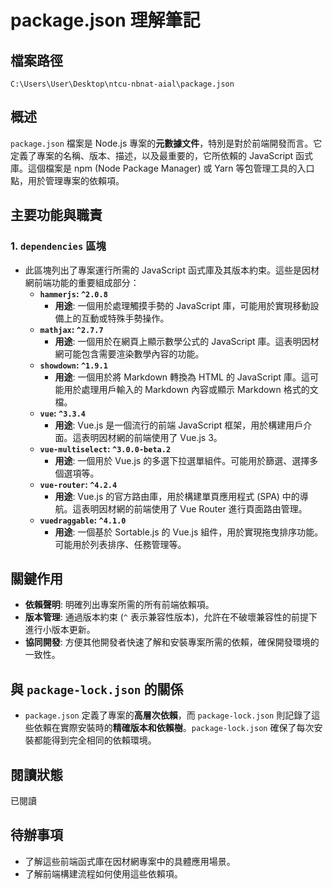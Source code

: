 # package.json 理解筆記

## 檔案路徑
`C:\Users\User\Desktop\ntcu-nbnat-aial\package.json`

## 概述
`package.json` 檔案是 Node.js 專案的**元數據文件**，特別是對於前端開發而言。它定義了專案的名稱、版本、描述，以及最重要的，它所依賴的 JavaScript 函式庫。這個檔案是 npm (Node Package Manager) 或 Yarn 等包管理工具的入口點，用於管理專案的依賴項。

## 主要功能與職責

### 1. `dependencies` 區塊
- 此區塊列出了專案運行所需的 JavaScript 函式庫及其版本約束。這些是因材網前端功能的重要組成部分：
    - **`hammerjs`: `^2.0.8`**
        - **用途**: 一個用於處理觸摸手勢的 JavaScript 庫，可能用於實現移動設備上的互動或特殊手勢操作。
    - **`mathjax`: `^2.7.7`**
        - **用途**: 一個用於在網頁上顯示數學公式的 JavaScript 庫。這表明因材網可能包含需要渲染數學內容的功能。
    - **`showdown`: `^1.9.1`**
        - **用途**: 一個用於將 Markdown 轉換為 HTML 的 JavaScript 庫。這可能用於處理用戶輸入的 Markdown 內容或顯示 Markdown 格式的文檔。
    - **`vue`: `^3.3.4`**
        - **用途**: Vue.js 是一個流行的前端 JavaScript 框架，用於構建用戶介面。這表明因材網的前端使用了 Vue.js 3。
    - **`vue-multiselect`: `^3.0.0-beta.2`**
        - **用途**: 一個用於 Vue.js 的多選下拉選單組件。可能用於篩選、選擇多個選項等。
    - **`vue-router`: `^4.2.4`**
        - **用途**: Vue.js 的官方路由庫，用於構建單頁應用程式 (SPA) 中的導航。這表明因材網的前端使用了 Vue Router 進行頁面路由管理。
    - **`vuedraggable`: `^4.1.0`**
        - **用途**: 一個基於 Sortable.js 的 Vue.js 組件，用於實現拖曳排序功能。可能用於列表排序、任務管理等。

## 關鍵作用
- **依賴聲明**: 明確列出專案所需的所有前端依賴項。
- **版本管理**: 通過版本約束 (`^` 表示兼容性版本)，允許在不破壞兼容性的前提下進行小版本更新。
- **協同開發**: 方便其他開發者快速了解和安裝專案所需的依賴，確保開發環境的一致性。

## 與 `package-lock.json` 的關係
- `package.json` 定義了專案的**高層次依賴**，而 `package-lock.json` 則記錄了這些依賴在實際安裝時的**精確版本和依賴樹**。`package-lock.json` 確保了每次安裝都能得到完全相同的依賴環境。

## 閱讀狀態
已閱讀

## 待辦事項
- 了解這些前端函式庫在因材網專案中的具體應用場景。
- 了解前端構建流程如何使用這些依賴項。
